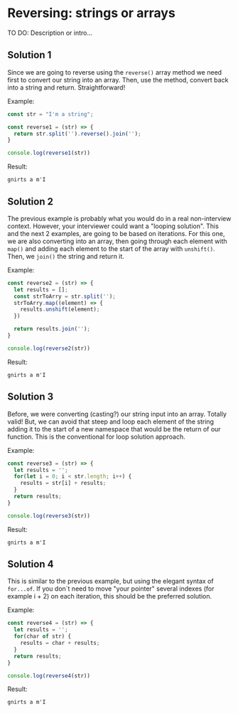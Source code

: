 # Reversing: strings or arrays

TO DO: Description or intro...

## Solution 1
Since we are going to reverse using the `reverse()` array method we need first to convert our string into an array.
Then, use the method, convert back into a string and return. Straightforward!

Example:
```javascript
const str = "I'm a string";

const reverse1 = (str) => {
  return str.split('').reverse().join('');
}

console.log(reverse1(str))
```

Result:
```
gnirts a m'I
```

## Solution 2
The previous example is probably what you would do in a real non-interview context.
However, your interviewer could want a "looping solution". This and the next 2 examples, are going to be based on iterations.
For this one, we are also converting into an array, then going through each element with `map()` and adding each element to the start of the array with `unshift()`. Then, we `join()` the string and return it.

Example:
```javascript
const reverse2 = (str) => {
  let results = [];
  const strToArry = str.split('');
  strToArry.map((element) => {
    results.unshift(element);
  })

  return results.join('');
}

console.log(reverse2(str))
```

Result:
```
gnirts a m'I
```

## Solution 3
Before, we were converting (casting?) our string input into an array. Totally valid! But, we can avoid that steep and loop each element of the string adding it to the start of a new namespace that would be the return of our function.
This is the conventional for loop solution approach.

Example:
```javascript
const reverse3 = (str) => {
  let results = '';
  for(let i = 0; i < str.length; i++) {
    results = str[i] + results;
  }
  return results;
}

console.log(reverse3(str))
```

Result:
```
gnirts a m'I
```

## Solution 4
This is similar to the previous example, but using the elegant syntax of `for...of`.
If you don´t need to move "your pointer" several indexes (for example i + 2) on each iteration, this should be the preferred solution.

Example:
```javascript
const reverse4 = (str) => {
  let results = '';
  for(char of str) {
    results = char + results;
  }
  return results;
}

console.log(reverse4(str))
```

Result:
```
gnirts a m'I
```
